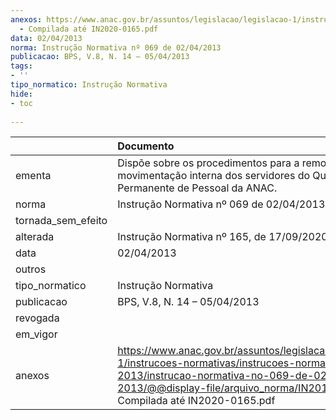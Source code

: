 ```yaml
---
anexos: https://www.anac.gov.br/assuntos/legislacao/legislacao-1/instrucoes-normativas/instrucoes-normativas-2013/instrucao-normativa-no-069-de-02-04-2013/@@display-file/arquivo_norma/IN2013-0069
  - Compilada até IN2020-0165.pdf
data: 02/04/2013
norma: Instrução Normativa nº 069 de 02/04/2013
publicacao: BPS, V.8, N. 14 – 05/04/2013
tags:
- ''
tipo_normatico: Instrução Normativa
hide: 
- toc 
 
---
```


|                    | Documento                                                                                                                                                                                                                   |
|:-------------------|:----------------------------------------------------------------------------------------------------------------------------------------------------------------------------------------------------------------------------|
| ementa             | Dispõe sobre os procedimentos para a remoção e a movimentação interna dos servidores do Quadro Permanente de Pessoal da ANAC.                                                                                               |
| norma              | Instrução Normativa nº 069 de 02/04/2013                                                                                                                                                                                    |
| tornada_sem_efeito |                                                                                                                                                                                                                             |
| alterada           | Instrução Normativa nº 165, de 17/09/2020                                                                                                                                                                                   |
| data               | 02/04/2013                                                                                                                                                                                                                  |
| outros             |                                                                                                                                                                                                                             |
| tipo_normatico     | Instrução Normativa                                                                                                                                                                                                         |
| publicacao         | BPS, V.8, N. 14 – 05/04/2013                                                                                                                                                                                                |
| revogada           |                                                                                                                                                                                                                             |
| em_vigor           |                                                                                                                                                                                                                             |
| anexos             | https://www.anac.gov.br/assuntos/legislacao/legislacao-1/instrucoes-normativas/instrucoes-normativas-2013/instrucao-normativa-no-069-de-02-04-2013/@@display-file/arquivo_norma/IN2013-0069 - Compilada até IN2020-0165.pdf |